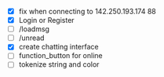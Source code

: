 - [X] fix when connecting to 142.250.193.174 88
- [X] Login or Register
- [ ] /loadmsg
- [ ] /unread 
- [X] create chatting interface
- [ ] function_button for online
- [ ] tokenize string and color